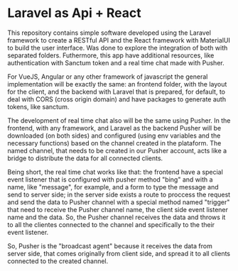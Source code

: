 # Laravel as Api + React
<p>This repository contains simple software developed using the Laravel framework to create a RESTful API and the React framework with MaterialUI to build the user interface. Was done to explore the integration of both with separated folders. Futhermore, this app have additional resources, like authentication with Sanctum token and a real time chat made with Pusher.</p>

<p><bold>For VueJS, Angular or any other framework of javascript the general implementation will be exactly the same</bold>: an frontend folder, with the layout for the client, and the backend with Laravel that is prepared, for default, to deal with CORS (cross origin domain) and have packages to generate auth tokens, like sanctum.</p>

<p>The development of real time chat also will be the same using Pusher. In the frontend, with any framework, and Laravel as the backend Pusher will be downloaded (on both sides) and configured (using env variables and the necessary functions) based on the channel created in the plataform. The named channel, that needs to be created in our Pusher account, acts like a bridge to distribute the data for all connected clients.</p>

<p>Being short, the real time chat works like that: the frontend have a special event listener that is configured with pusher method "bing" and with a name, like "message", for example, and a form to type the message and send to server side; in the server side exists a route to proccess the request and send the data to Pusher channel with a special method named "trigger" that need to receive the Pusher channel name, the client side event listener name and the data. So, the Pusher channel receives the data and throws it to all the clientes connected to the channel and specifically to the their event listener.</p>

So, Pusher is the "broadcast agent" because it receives the data from server side, that comes originally from client side, and spread it to all clients connected to the created channel. 
